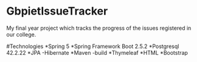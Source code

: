 # GbpietIssueTracker
My final year project which tracks the progress of the issues registered in our college.

#Technologies 
*Spring 5
*Spring Framework Boot 2.5.2
*Postgresql 42.2.22
*JPA -Hibernate
*Maven -build
*Thymeleaf
*HTML
*Bootstrap

